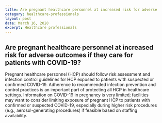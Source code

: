 ```yaml
---
title: Are pregnant healthcare personnel at increased risk for adverse outcomes if they care for patients with COVID-19?
category: healthcare-professionals
layout: post
date: March 16, 2020
excerpt: Healthcare professionals
---
```


## Are pregnant healthcare personnel at increased risk for adverse outcomes if they care for patients with COVID-19? ##

Pregnant healthcare personnel (HCP) should follow risk assessment and infection control guidelines for HCP exposed to patients with suspected or confirmed COVID-19. Adherence to recommended infection prevention and control practices is an important part of protecting all HCP in healthcare settings. Information on COVID-19 in pregnancy is very limited; facilities may want to consider limiting exposure of pregnant HCP to patients with confirmed or suspected COVID-19, especially during higher risk procedures (e.g., aerosol-generating procedures) if feasible based on staffing availability.